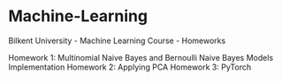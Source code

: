 # Machine-Learning
Bilkent University - Machine Learning Course - Homeworks

Homework 1: Multinomial Naive Bayes and Bernoulli Naive Bayes Models Implementation
Homework 2: Applying PCA
Homework 3: PyTorch
